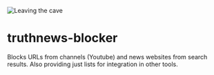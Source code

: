 ![Leaving the cave](https://2.bp.blogspot.com/-iCux6klvcb4/WCWpkJ1uChI/AAAAAAAAAgI/9j6f9ZDxMQwuQVv3xFq--vEX1tRjn5b_gCLcB/s1600/media-Plato-Allegory-of-a-cave.jpg)

# truthnews-blocker
Blocks URLs from channels (Youtube) and news websites from search results. Also providing just lists for integration in other tools.
